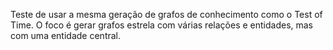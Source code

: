 Teste de usar a mesma geração de grafos de conhecimento como o Test of Time. O foco é gerar grafos estrela com várias relações e entidades, mas com uma entidade central.
